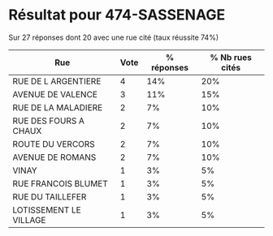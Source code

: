 # Résultat pour 474-SASSENAGE

Sur 27 réponses dont 20 avec une rue cité (taux réussite 74%)

| Rue | Vote | % réponses | % Nb rues cités|
|-----|------|------------|----------------|
| RUE DE L ARGENTIERE | 4 | 14% | 20%|
| AVENUE DE VALENCE | 3 | 11% | 15%|
| RUE DE LA MALADIERE | 2 | 7% | 10%|
| RUE DES FOURS A CHAUX | 2 | 7% | 10%|
| ROUTE DU VERCORS | 2 | 7% | 10%|
| AVENUE DE ROMANS | 2 | 7% | 10%|
| VINAY | 1 | 3% | 5%|
| RUE FRANCOIS BLUMET | 1 | 3% | 5%|
| RUE DU TAILLEFER | 1 | 3% | 5%|
| LOTISSEMENT LE VILLAGE | 1 | 3% | 5%|
